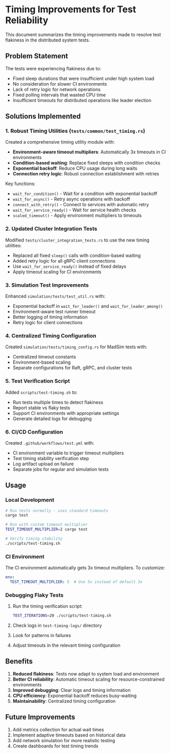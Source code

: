 # Timing Improvements for Test Reliability

This document summarizes the timing improvements made to resolve test flakiness in the distributed system tests.

## Problem Statement

The tests were experiencing flakiness due to:
- Fixed sleep durations that were insufficient under high system load
- No consideration for slower CI environments
- Lack of retry logic for network operations
- Fixed polling intervals that wasted CPU time
- Insufficient timeouts for distributed operations like leader election

## Solutions Implemented

### 1. **Robust Timing Utilities** (`tests/common/test_timing.rs`)

Created a comprehensive timing utility module with:

- **Environment-aware timeout multipliers**: Automatically 3x timeouts in CI environments
- **Condition-based waiting**: Replace fixed sleeps with condition checks
- **Exponential backoff**: Reduce CPU usage during long waits
- **Connection retry logic**: Robust connection establishment with retries

Key functions:
- `wait_for_condition()` - Wait for a condition with exponential backoff
- `wait_for_async()` - Retry async operations with backoff
- `connect_with_retry()` - Connect to services with automatic retry
- `wait_for_service_ready()` - Wait for service health checks
- `scaled_timeout()` - Apply environment multipliers to timeouts

### 2. **Updated Cluster Integration Tests**

Modified `tests/cluster_integration_tests.rs` to use the new timing utilities:

- Replaced all fixed `sleep()` calls with condition-based waiting
- Added retry logic for all gRPC client connections
- Use `wait_for_service_ready()` instead of fixed delays
- Apply timeout scaling for CI environments

### 3. **Simulation Test Improvements**

Enhanced `simulation/tests/test_util.rs` with:

- Exponential backoff in `wait_for_leader()` and `wait_for_leader_among()`
- Environment-aware test runner timeout
- Better logging of timing information
- Retry logic for client connections

### 4. **Centralized Timing Configuration**

Created `simulation/tests/timing_config.rs` for MadSim tests with:

- Centralized timeout constants
- Environment-based scaling
- Separate configurations for Raft, gRPC, and cluster tests

### 5. **Test Verification Script**

Added `scripts/test-timing.sh` to:

- Run tests multiple times to detect flakiness
- Report stable vs flaky tests
- Support CI environments with appropriate settings
- Generate detailed logs for debugging

### 6. **CI/CD Configuration**

Created `.github/workflows/test.yml` with:

- CI environment variable to trigger timeout multipliers
- Test timing stability verification step
- Log artifact upload on failure
- Separate jobs for regular and simulation tests

## Usage

### Local Development

```bash
# Run tests normally - uses standard timeouts
cargo test

# Run with custom timeout multiplier
TEST_TIMEOUT_MULTIPLIER=2 cargo test

# Verify timing stability
./scripts/test-timing.sh
```

### CI Environment

The CI environment automatically gets 3x timeout multipliers. To customize:

```yaml
env:
  TEST_TIMEOUT_MULTIPLIER: 5  # Use 5x instead of default 3x
```

### Debugging Flaky Tests

1. Run the timing verification script:
   ```bash
   TEST_ITERATIONS=20 ./scripts/test-timing.sh
   ```

2. Check logs in `test-timing-logs/` directory

3. Look for patterns in failures

4. Adjust timeouts in the relevant timing configuration

## Benefits

1. **Reduced flakiness**: Tests now adapt to system load and environment
2. **Better CI reliability**: Automatic timeout scaling for resource-constrained environments
3. **Improved debugging**: Clear logs and timing information
4. **CPU efficiency**: Exponential backoff reduces busy-waiting
5. **Maintainability**: Centralized timing configuration

## Future Improvements

1. Add metrics collection for actual wait times
2. Implement adaptive timeouts based on historical data
3. Add network simulation for more realistic testing
4. Create dashboards for test timing trends